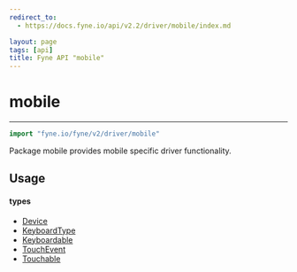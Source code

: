 ```yaml
---
redirect_to:
  - https://docs.fyne.io/api/v2.2/driver/mobile/index.md

layout: page
tags: [api]
title: Fyne API "mobile"
---
```



# mobile
---
```go
import "fyne.io/fyne/v2/driver/mobile"
```

Package mobile provides mobile specific driver functionality.

## Usage

#### types

 * [Device](device.html)
 * [KeyboardType](keyboardtype.html)
 * [Keyboardable](keyboardable.html)
 * [TouchEvent](touchevent.html)
 * [Touchable](touchable.html)
